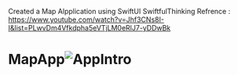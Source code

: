 
Created a Map Alpplication using SwiftUI
SwiftfulThinking
Refrence : https://www.youtube.com/watch?v=Jhf3CNs8I-I&list=PLwvDm4Vfkdpha5eVTjLM0eRlJ7-yDDwBk

# MapApp![AppIntro](https://user-images.githubusercontent.com/14803292/192059605-498ce540-c772-4a4a-90b3-031c97f03c09.gif)
